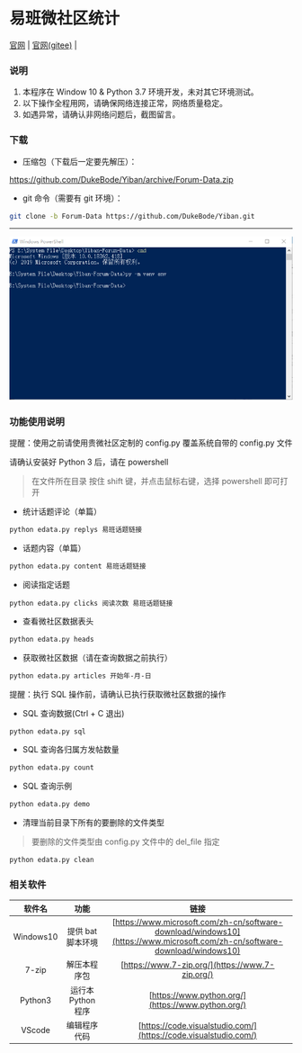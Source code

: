 # 易班微社区统计

[官网](https://github.com/DukeBode/Yiban/) | 
[官网(gitee)](https://gitee.com/DukeBode/Yiban) | 

### 说明

1. 本程序在 Window 10 & Python 3.7 环境开发，未对其它环境测试。
1. 以下操作全程用网，请确保网络连接正常，网络质量稳定。
1. 如遇异常，请确认非网络问题后，截图留言。

### 下载

- 压缩包（下载后一定要先解压）：

https://github.com/DukeBode/Yiban/archive/Forum-Data.zip

- git 命令（需要有 git 环境）：

```sh
git clone -b Forum-Data https://github.com/DukeBode/Yiban.git
```

---

![run first](https://github.com/DukeBode/Yiban/raw/Forum-Data/run_first.gif)

### 功能使用说明

提醒：使用之前请使用贵微社区定制的 config.py 覆盖系统自带的 config.py 文件

请确认安装好 Python 3 后，请在 powershell 
> 在文件所在目录 按住 shift 键，并点击鼠标右键，选择 powershell 即可打开

- 统计话题评论（单篇）

```sh
python edata.py replys 易班话题链接
```

- 话题内容（单篇）

```sh
python edata.py content 易班话题链接
```

- 阅读指定话题

```
python edata.py clicks 阅读次数 易班话题链接
```

- 查看微社区数据表头

```sh
python edata.py heads
```

- 获取微社区数据（请在查询数据之前执行）

```sh
python edata.py articles 开始年-月-日
```

提醒：执行 SQL 操作前，请确认已执行获取微社区数据的操作

- SQL 查询数据(Ctrl + C 退出)

```sh
python edata.py sql
```

- SQL 查询各归属方发帖数量

```sh
python edata.py count
```

- SQL 查询示例

```sh
python edata.py demo
```

- 清理当前目录下所有的要删除的文件类型
> 要删除的文件类型由 config.py 文件中的 del_file 指定

```sh
python edata.py clean
```

### 相关软件
| 软件名 | 功能 | 链接 |
| :---: | :---: | :---: |
| Windows10 | 提供 bat 脚本环境 | [https://www.microsoft.com/zh-cn/software-download/windows10](https://www.microsoft.com/zh-cn/software-download/windows10) |
| 7-zip | 解压本程序包 | [https://www.7-zip.org/](https://www.7-zip.org/) |
| Python3 | 运行本 Python 程序 | [https://www.python.org/](https://www.python.org/) |
| VScode | 编辑程序代码 | [https://code.visualstudio.com/](https://code.visualstudio.com/) |

